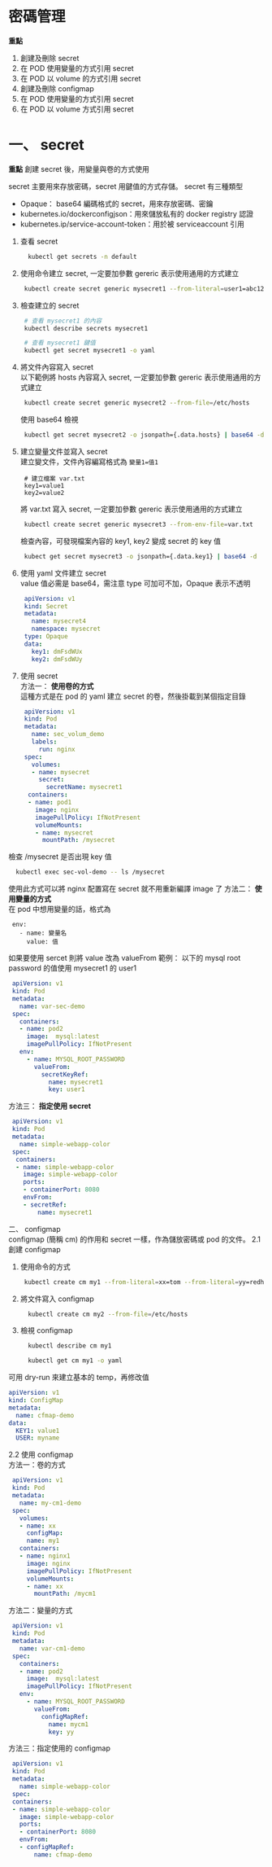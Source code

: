 # 密碼管理
**重點**
1. 創建及刪除 secret
2. 在 POD 使用變量的方式引用 secret
3. 在 POD 以 volume 的方式引用 secret
4. 創建及刪除 configmap
5. 在 POD 使用變量的方式引用 secret
6. 在 POD 以 volume 方式引用 secret

# 一、 secret

**重點** 創建 secret 後，用變量與卷的方式使用

secret 主要用來存放密碼，secret 用鍵值的方式存儲。 secret 有三種類型
* Opaque： base64 編碼格式的 secret，用來存放密碼、密鑰
* kubernetes.io/dockerconfigjson：用來儲放私有的 docker registry 認證
* kubernetes.ip/service-account-token：用於被 serviceaccount 引用
1. 查看 secret
   ```bash
     kubectl get secrets -n default
   ```
2. 使用命令建立 secret, 一定要加參數 gereric 表示使用通用的方式建立
   ```bash
    kubectl create secret generic mysecret1 --from-literal=user1=abc1234
   ```
3. 檢查建立的 secret
   ```bash
    # 查看 mysecret1 的內容
    kubectl describe secrets mysecret1

    # 查看 mysecret1 鍵值
    kubectl get secret mysecret1 -o yaml
   ```
4. 將文件內容寫入 secret  
以下範例將 hosts 內容寫入 secret, 一定要加參數 gereric 表示使用通用的方式建立
   ```bash
    kubectl create secret generic mysecret2 --from-file=/etc/hosts
   ```
   使用 base64 檢視
   ```bash
    kubectl get secret mysecret2 -o jsonpath={.data.hosts} | base64 -d
   ```
5. 建立變量文件並寫入 secret  
建立變文件，文件內容編寫格式為 `變量1=值1`
   ```
    # 建立檔案 var.txt
    key1=value1
    key2=value2
   ```
   將 var.txt 寫入 secret, 一定要加參數 gereric 表示使用通用的方式建立
   ```bash
    kubectl create secret generic mysecret3 --from-env-file=var.txt
   ```
   檢查內容，可發現檔案內容的 key1, key2 變成 secret 的 key 值
   ```bash
    kubect get secret mysecret3 -o jsonpath={.data.key1} | base64 -d
   ```
6. 使用 yaml 文件建立 secret  
value 值必需是 base64，需注意 type 可加可不加，Opaque 表示不透明
   ```yaml
    apiVersion: v1
    kind: Secret
    metadata:
      name: mysecret4
      namespace: mysecret
    type: Opaque
    data:
      key1: dmFsdWUx
      key2: dmFsdWUy
   ```
7. 使用 secret  
方法一： **使用卷的方式**  
這種方式是在 pod 的 yaml 建立 secret 的卷，然後掛載到某個指定目錄
   ```yaml
    apiVersion: v1
    kind: Pod
    metadata:
      name: sec_volum_demo
      labels:
        run: nginx
    spec:
      volumes:
      - name: mysecret
        secret:
          secretName: mysecret1
     containers:
     - name: pod1
       image: nginx
       imagePullPolicy: IfNotPresent
       volumeMounts:
       - name: mysecret
         mountPath: /mysecret
   ```
檢查 /mysecret 是否出現 key 值
   ```bash
     kubectl exec sec-vol-demo -- ls /mysecret
   ```
使用此方式可以將 nginx 配置寫在 secret 就不用重新編譯 image 了
方法二： **使用變量的方式**  
在 pod 中想用變量的話，格式為
   ```
    env:
      - name: 變量名
        value: 值
   ```
如果要使用 sercet 則將 value 改為 valueFrom
範例： 以下的 mysql root password 的值使用 mysecret1 的 user1
   ```yaml
    apiVersion: v1
    kind: Pod
    metadata:
      name: var-sec-demo
    spec:
      containers:
      - name: pod2
        image:  mysql:latest
        imagePullPolicy: IfNotPresent
      env:
        - name: MYSQL_ROOT_PASSWORD
          valueFrom:
            secretKeyRef:
              name: mysecret1
              key: user1
   ```
方法三： **指定使用 secret**
```yaml
 apiVersion: v1
 kind: Pod
 metadata:
   name: simple-webapp-color
 spec:
  containers:
  - name: simple-webapp-color
    image: simple-webapp-color
    ports:
    - containerPort: 8080
    envFrom:
    - secretRef:
        name: mysecret1
```
二、 configmap  
configmap (簡稱 cm) 的作用和 secret 一樣，作為儲放密碼或 pod 的文件。
2.1 創建 configmap  
1. 使用命令的方式
   ```bash
    kubectl create cm my1 --from-literal=xx=tom --from-literal=yy=redhat
   ```
2. 將文件寫入 configmap
   ```bash
     kubectl create cm my2 --from-file=/etc/hosts
   ```
3. 檢視 configmap
   ```bash
     kubectl describe cm my1

     kubectl get cm my1 -o yaml
   ```
可用 dry-run 來建立基本的 temp，再修改值
```yaml
apiVersion: v1
kind: ConfigMap
metadata:
  name: cfmap-demo
data:
  KEY1: value1
  USER: myname
```

2.2 使用 configmap  
方法一：卷的方式  
   ```yaml
    apiVersion: v1
    kind: Pod
    metadata:
      name: my-cm1-demo
    spec:
      volumes:
      - name: xx
        configMap:
        name: my1
      containers:
      - name: nginx1
        image: nginx
        imagePullPolicy: IfNotPresent
        volumeMounts:
        - name: xx
          mountPath: /mycm1   
   ```
方法二：變量的方式  
   ```yaml
    apiVersion: v1
    kind: Pod
    metadata:
      name: var-cm1-demo
    spec:
      containers:
      - name: pod2
        image:  mysql:latest
        imagePullPolicy: IfNotPresent
      env:
        - name: MYSQL_ROOT_PASSWORD
          valueFrom:
            configMapRef:
              name: mycm1
              key: yy
   ```
方法三：指定使用的 configmap
   ```yaml
    apiVersion: v1
    kind: Pod
    metadata:
      name: simple-webapp-color
    spec:
    containers:
    - name: simple-webapp-color
      image: simple-webapp-color
      ports:
      - containerPort: 8080
      envFrom:
      - configMapRef:
          name: cfmap-demo
   ```